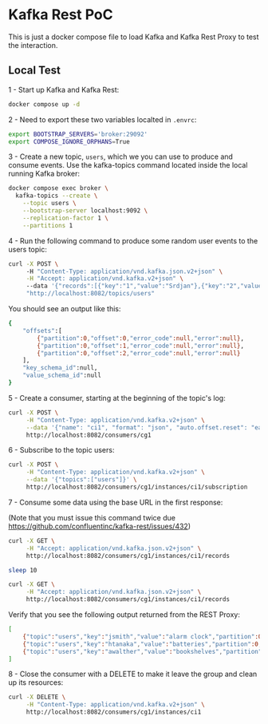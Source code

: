 # Kafka Rest PoC
This is just a docker compose file to load Kafka and Kafka Rest Proxy to test the interaction.

## Local Test

1 - Start up Kafka and Kafka Rest:

```bash
docker compose up -d
```

2 - Need to export these two variables localted in `.envrc`:

```bash
export BOOTSTRAP_SERVERS='broker:29092'
export COMPOSE_IGNORE_ORPHANS=True
```

3 - Create a new topic, `users`, which we you can use to produce and consume events.
Use the kafka-topics command located inside the local running Kafka broker:

```bash
docker compose exec broker \
  kafka-topics --create \
    --topic users \
    --bootstrap-server localhost:9092 \
    --replication-factor 1 \
    --partitions 1
```

4 - Run the following command to produce some random user events to the users topic:

```bash
curl -X POST \                                                          
     -H "Content-Type: application/vnd.kafka.json.v2+json" \
     -H "Accept: application/vnd.kafka.v2+json" \                                 
     --data '{"records":[{"key":"1","value":"Srdjan"},{"key":"2","value":"Gustavo"},{"key":"3","value":"Dario"}]}' \
     "http://localhost:8082/topics/users"
```

You should see an output like this:

```bash
{
    "offsets":[
        {"partition":0,"offset":0,"error_code":null,"error":null},
        {"partition":0,"offset":1,"error_code":null,"error":null},
        {"partition":0,"offset":2,"error_code":null,"error":null}
    ],
    "key_schema_id":null,
    "value_schema_id":null
}  
```

5 - Create a consumer, starting at the beginning of the topic's log:

```bash
curl -X POST \
     -H "Content-Type: application/vnd.kafka.v2+json" \
     --data '{"name": "ci1", "format": "json", "auto.offset.reset": "earliest"}' \
     http://localhost:8082/consumers/cg1
```

6 - Subscribe to the topic users:

```bash
curl -X POST \
     -H "Content-Type: application/vnd.kafka.v2+json" \
     --data '{"topics":["users"]}' \
     http://localhost:8082/consumers/cg1/instances/ci1/subscription 
```

7 - Consume some data using the base URL in the first response: 

(Note that you must issue this command twice due https://github.com/confluentinc/kafka-rest/issues/432)

```bash
curl -X GET \
     -H "Accept: application/vnd.kafka.json.v2+json" \
     http://localhost:8082/consumers/cg1/instances/ci1/records 

sleep 10

curl -X GET \
     -H "Accept: application/vnd.kafka.json.v2+json" \
     http://localhost:8082/consumers/cg1/instances/ci1/records 
```

Verify that you see the following output returned from the REST Proxy:

```bash
[
    {"topic":"users","key":"jsmith","value":"alarm clock","partition":0,"offset":0},
    {"topic":"users","key":"htanaka","value":"batteries","partition":0,"offset":1},
    {"topic":"users","key":"awalther","value":"bookshelves","partition":0,"offset":2}
] 
```

8 - Close the consumer with a DELETE to make it leave the group and clean up its resources:

```bash
curl -X DELETE \
     -H "Content-Type: application/vnd.kafka.v2+json" \
     http://localhost:8082/consumers/cg1/instances/ci1 
```